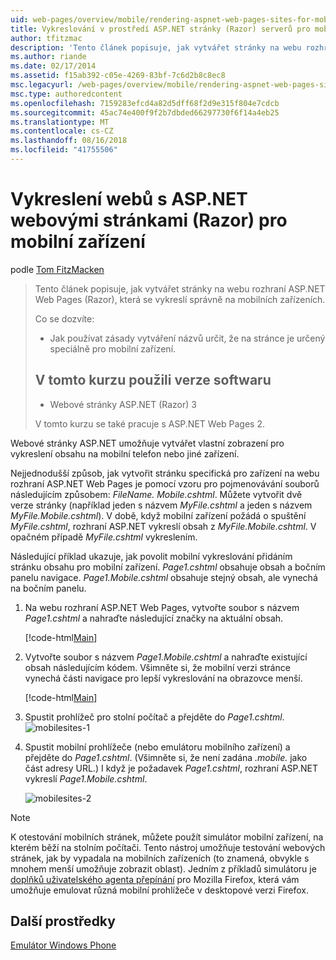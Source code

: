 ```yaml
---
uid: web-pages/overview/mobile/rendering-aspnet-web-pages-sites-for-mobile-devices
title: Vykreslování v prostředí ASP.NET stránky (Razor) serverů pro mobilní zařízení | Dokumentace Microsoftu
author: tfitzmac
description: 'Tento článek popisuje, jak vytvářet stránky na webu rozhraní ASP.NET Web Pages (Razor), která se vykreslí správně na mobilních zařízeních. Co se dozvíte: jak budete...'
ms.author: riande
ms.date: 02/17/2014
ms.assetid: f15ab392-c05e-4269-83bf-7c6d2b8c8ec8
msc.legacyurl: /web-pages/overview/mobile/rendering-aspnet-web-pages-sites-for-mobile-devices
msc.type: authoredcontent
ms.openlocfilehash: 7159283efcd4a82d5dff68f2d9e315f804e7cdcb
ms.sourcegitcommit: 45ac74e400f9f2b7dbded66297730f6f14a4eb25
ms.translationtype: MT
ms.contentlocale: cs-CZ
ms.lasthandoff: 08/16/2018
ms.locfileid: "41755506"
---
```

<a name="rendering-aspnet-web-pages-razor-sites-for-mobile-devices"></a>Vykreslení webů s ASP.NET webovými stránkami (Razor) pro mobilní zařízení
====================
podle [Tom FitzMacken](https://github.com/tfitzmac)

> Tento článek popisuje, jak vytvářet stránky na webu rozhraní ASP.NET Web Pages (Razor), která se vykreslí správně na mobilních zařízeních.
> 
> Co se dozvíte:
> 
> - Jak používat zásady vytváření názvů určit, že na stránce je určený speciálně pro mobilní zařízení.
>   
> 
> ## <a name="software-versions-used-in-the-tutorial"></a>V tomto kurzu použili verze softwaru
> 
> 
> - Webové stránky ASP.NET (Razor) 3
>   
> 
> V tomto kurzu se také pracuje s ASP.NET Web Pages 2.


Webové stránky ASP.NET umožňuje vytvářet vlastní zobrazení pro vykreslení obsahu na mobilní telefon nebo jiné zařízení.

Nejjednodušší způsob, jak vytvořit stránku specifická pro zařízení na webu rozhraní ASP.NET Web Pages je pomocí vzoru pro pojmenovávání souborů následujícím způsobem: <em>FileName.</em> <em>Mobile</em><em>.cshtml</em>. Můžete vytvořit dvě verze stránky (například jeden s názvem <em>MyFile.cshtml</em> a jeden s názvem <em>MyFile.Mobile.cshtml</em>). V době, když mobilní zařízení požádá o spuštění <em>MyFile.cshtml</em>, rozhraní ASP.NET vykreslí obsah z <em>MyFile.Mobile.cshtml</em>. V opačném případě <em>MyFile.cshtml</em> vykreslením.

Následující příklad ukazuje, jak povolit mobilní vykreslování přidáním stránku obsahu pro mobilní zařízení. *Page1.cshtml* obsahuje obsah a bočním panelu navigace. *Page1.Mobile.cshtml* obsahuje stejný obsah, ale vynechá na bočním panelu.

1. Na webu rozhraní ASP.NET Web Pages, vytvořte soubor s názvem *Page1.cshtml* a nahraďte následující značky na aktuální obsah.

    [!code-html[Main](rendering-aspnet-web-pages-sites-for-mobile-devices/samples/sample1.html)]
2. Vytvořte soubor s názvem *Page1.Mobile.cshtml* a nahraďte existující obsah následujícím kódem. Všimněte si, že mobilní verzi stránce vynechá části navigace pro lepší vykreslování na obrazovce menší.

    [!code-html[Main](rendering-aspnet-web-pages-sites-for-mobile-devices/samples/sample2.html)]
3. Spustit prohlížeč pro stolní počítač a přejděte do *Page1.cshtml*. ![mobilesites-1](rendering-aspnet-web-pages-sites-for-mobile-devices/_static/image1.png)
4. Spustit mobilní prohlížeče (nebo emulátoru mobilního zařízení) a přejděte do *Page1.cshtml*. (Všimněte si, že není zadána *.mobile.* jako část adresy URL.) I když je požadavek *Page1.cshtml*, rozhraní ASP.NET vykreslí *Page1.Mobile.cshtml*.

    ![mobilesites-2](rendering-aspnet-web-pages-sites-for-mobile-devices/_static/image2.png)

> [!NOTE]
> K otestování mobilních stránek, můžete použít simulátor mobilní zařízení, na kterém běží na stolním počítači. Tento nástroj umožňuje testování webových stránek, jak by vypadala na mobilních zařízeních (to znamená, obvykle s mnohem menší umožňuje zobrazit oblast). Jedním z příkladů simulátoru je [doplňků uživatelského agenta přepínání](http://addons.mozilla.org/firefox/addon/user-agent-switcher/) pro Mozilla Firefox, která vám umožňuje emulovat různá mobilní prohlížeče v desktopové verzi Firefox.


<a id="Additional_Resources"></a>
## <a name="additional-resources"></a>Další prostředky


[Emulátor Windows Phone](https://msdn.microsoft.com/library/ff402563(v=VS.92).aspx)
